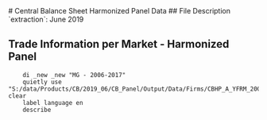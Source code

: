 <meta charset="utf-8"/>
# Central Balance Sheet Harmonized Panel Data
## File Description
`extraction`: June 2019

## **Trade Information per Market - Harmonized Panel**

```
    di _new _new "MG - 2006-2017"
    quietly use "S:/data/Products/CB/2019_06/CB_Panel/Output/Data/Firms/CBHP_A_YFRM_20062017_JUN19_MG_V01.dta", clear
    label language en
    describe
```







